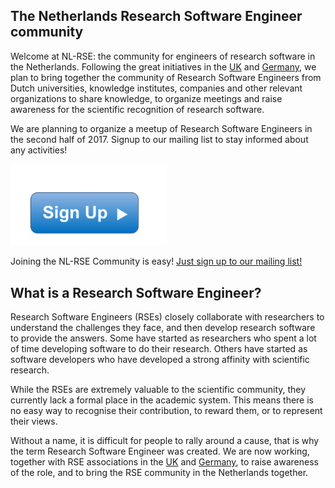 
## The Netherlands Research Software Engineer community

Welcome at NL-RSE: the community for engineers of research software in the Netherlands. 
Following the great initiatives in the 
[UK](http://rse.ac.uk/) and [Germany](http://www.de-rse.org/de), 
we plan to bring together the community of Research Software 
Engineers from Dutch universities, knowledge institutes, companies 
and other relevant organizations to share knowledge, to organize 
meetings and raise awareness for the scientific recognition of 
research software.

We are planning to organize a meetup of Research Software Engineers in the second half of 2017. Signup to our mailing list to stay 
informed about any activities!


<!--- ## Join us! --->

<a href="https://lists.nl-rse.org/mailman/listinfo/everyone">
<img width="250px" src="img/signup.png"></a>

Joining the NL-RSE Community is easy! [Just sign up to our mailing list!](https://lists.nl-rse.org/mailman/listinfo/everyone)


## What is a Research Software Engineer?

Research Software Engineers (RSEs) closely collaborate with researchers
to understand the challenges they face, and then develop research
software to provide the answers. Some have started as researchers who
spent a lot of time developing software to do their research. Others
have started as software developers who have developed a strong affinity
with scientific research.

While the RSEs are extremely valuable to the scientific community, they
currently lack a formal place in the academic system. This means
there is no easy way to recognise their contribution, to reward
them, or to represent their views.

Without a name, it is difficult for people to rally around a
cause, that is why the term Research Software Engineer was
created. We are now working, together with RSE associations in the
[UK](http://rse.ac.uk/) and [Germany](http://www.de-rse.org/de),
to raise awareness of the role, and to bring the
RSE community in the Netherlands together.

